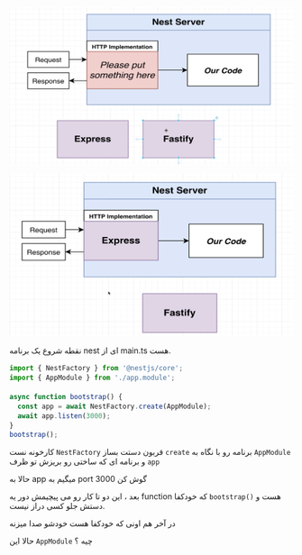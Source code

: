 ![](./Images/Pasted%20image%2020240504234004.png)

![](./Images/Pasted%20image%2020240504234039.png)

نقطه شروع یک برنامه nest ای از main.ts هست.

```ts
import { NestFactory } from '@nestjs/core';  
import { AppModule } from './app.module';  
  
async function bootstrap() {  
  const app = await NestFactory.create(AppModule);  
  await app.listen(3000);  
}  
bootstrap();
```

کارخونه نست `NestFactory` قربون دستت بساز `create` برنامه رو با نگاه به `AppModule` و برنامه ای که ساختی رو بریزش تو ظرف `app` 

حالا به app میگیم به port 3000 گوش کن

بعد ، این دو تا کار رو می پیچیمش دور یه function که خودکفا `bootstrap()` هست و دستش جلو کسی دراز نیست.

در آخر هم اونی که خودکفا هست خودشو صدا میزنه 

حالا این `AppModule` چیه ؟

